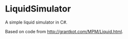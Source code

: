LiquidSimulator
===============

A simple liquid simulator in C#.

Based on code from http://grantkot.com/MPM/Liquid.html.
